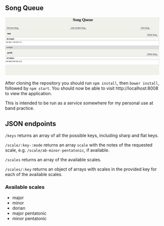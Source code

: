 Song Queue
----------

![Song Queue screenshot](/screenshot.png)

After cloning the repository you should run `npm install`, then `bower install`, followed by `npm start`. You should now be able to visit http://localhost:8008 to view the application.

This is intended to be run as a service somewhere for my personal use at band practice.

## JSON endpoints

`/keys` returns an array of all the possible keys, including sharp and flat keys.

`/scale/:key-:mode` returns an array `scale` with the notes of the requested scale, e.g. `/scale/ab-minor-pentatonic`, if available.

`/scales` returns an array of the available scales.

`/scales/:key` returns an object of arrays with scales in the provided key for each of the available scales.

### Available scales

+ major
+ minor
+ dorian
+ major pentatonic
+ minor pentatonic
